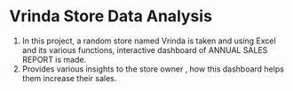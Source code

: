 # Vrinda Store Data Analysis



1. In this project, a random store named Vrinda is taken and using Excel and its various functions, interactive dashboard of 
   ANNUAL SALES REPORT is made.
2. Provides various insights to the store owner , how this dashboard helps them increase their sales.
